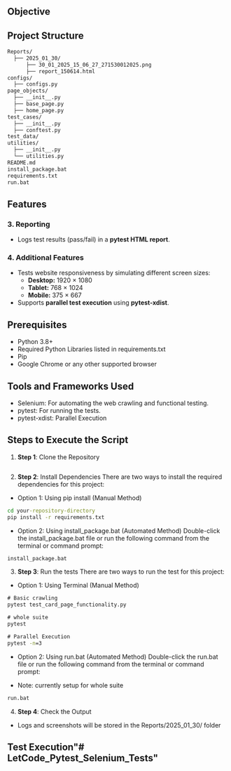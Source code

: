 # 

## Objective


## Project Structure
```markdown
Reports/
  ├── 2025_01_30/
      ├── 30_01_2025_15_06_27_271530012025.png
      ├── report_150614.html
configs/
  ├── configs.py
page_objects/
  ├── __init__.py
  ├── base_page.py  
  ├── home_page.py
test_cases/
  ├── __init__.py
  ├── conftest.py
test_data/
utilities/
  ├── __init__.py
  └── utilities.py
README.md
install_package.bat
requirements.txt
run.bat
```

## **Features**  


### **3. Reporting**  

- Logs test results (pass/fail) in a **pytest HTML report**.  

### **4. Additional Features**  
- Tests website responsiveness by simulating different screen sizes:  
  - **Desktop:** 1920 × 1080  
  - **Tablet:** 768 × 1024  
  - **Mobile:** 375 × 667  
- Supports **parallel test execution** using **pytest-xdist**.

## Prerequisites
* Python 3.8+
* Required Python Libraries listed in requirements.txt
* Pip
* Google Chrome or any other supported browser

## Tools and Frameworks Used
* Selenium: For automating the web crawling and functional testing.
* pytest: For running the tests.
* pytest-xdist: Parallel Execution

## Steps to Execute the Script
1. **Step 1**: Clone the Repository
```cmd

```

2. **Step 2**: Install Dependencies
There are two ways to install the required dependencies for this project:
* Option 1: Using pip install (Manual Method)
```cmd
cd your-repository-directory
pip install -r requirements.txt
```

* Option 2: Using install_package.bat (Automated Method)
Double-click the install_package.bat file or run the following command from the terminal or command prompt:
```cmd
install_package.bat
```

3. **Step 3**: Run the tests
There are two ways to run the test for this project:
* Option 1: Using Terminal (Manual Method)
```cmd
# Basic crawling
pytest test_card_page_functionality.py

# whole suite
pytest

# Parallel Execution
pytest -n=3
```

* Option 2: Using run.bat (Automated Method)
Double-click the run.bat file or run the following command from the terminal or command prompt:
- Note: currently setup for whole suite
```cmd
run.bat
```
4. **Step 4**: Check the Output
* Logs and screenshots will be stored in the Reports/2025_01_30/ folder

## Test Execution"# LetCode_Pytest_Selenium_Tests" 

